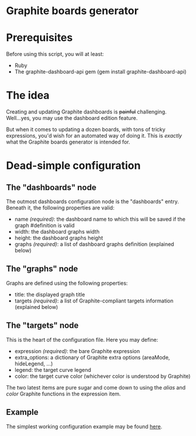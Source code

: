 Graphite boards generator
=========================

# Prerequisites
Before using this script, you will at least:
* Ruby
* The graphite-dashboard-api gem (gem install graphite-dashboard-api)

# The idea
Creating and updating Graphite dashboards is ~~painful~~
challenging. Well...yes, you may use the dashboard edition feature.

But when it comes to updating a dozen boards, with tons of tricky expressions,
you'd wish for an automated way of doing it. This is *exactly* what the Graphite
boards generator is intended for.

# Dead-simple configuration
## The "dashboards" node
The outmost dashboards configuration node is the "dashboards" entry. Beneath it,
the following properties are valid:
* name *(required)*: the dashboard name to which this will be saved if the graph
#definition is valid
* width: the dashboard graphs width
* height: the dashboard graphs height
* graphs *(required)*: a list of dashboard graphs definition (explained below)

## The "graphs" node
Graphs are defined using the following properties:
* title: the displayed graph title
* targets *(required)*: a list of Graphite-compliant targets information
(explained below)

## The "targets" node
This is the heart of the configuration file. Here you may define:
* expression *(required)*: the bare Graphite expression
* extra_options: a dictionary of Graphite extra options (areaMode, hideLegend,
...)
* legend: the target curve legend
* color: the target curve color (whichever color is understood by Graphite)

The two latest items are pure sugar and come down to using the *alias* and
*color* Graphite functions in the expression item.

## Example
The simplest working configuration example may be found
[here](/examples/dead-simple.json).
